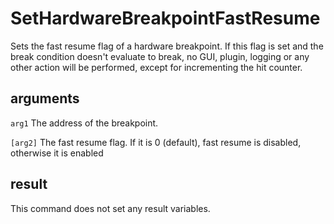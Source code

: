 # SetHardwareBreakpointFastResume

Sets the fast resume flag of a hardware breakpoint. If this flag is set and the break condition doesn't evaluate to break, no GUI, plugin, logging or any other action will be performed, except for incrementing the hit counter.

## arguments

`arg1` The address of the breakpoint.

`[arg2]` The fast resume flag. If it is 0 (default), fast resume is disabled, otherwise it is enabled

## result

This command does not set any result variables.
